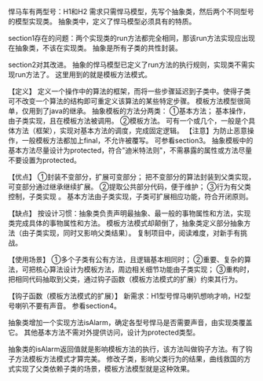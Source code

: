 悍马车有两型号：H1和H2
需求只需悍马模型，先写个抽象类，然后两个不同型号的模型实现类。
抽象类中，定义了悍马模型必须具有的特质。

section1存在的问题：两个实现类的run方法都完全相同，那该run方法实现应出现在抽象类，不该在实现类。
抽象是所有子类的共性封装。

section2对其改进。
抽象的悍马模型已定义了run方法的执行规则，实现类不需实现run方法了。
这里用到的就是模板方法模式。

【定义】
定义一个操作中的算法的框架，而将一些步骤延迟到子类中。使得子类可不改变一个算法的结构即可重定义该算法的某些特定步骤。
模板方法模型很简单，仅用到了java的继承。
抽象模板的方法分两类：
①基本方法；
基本操作，由子类实现，且在模板方法被调用。
②模板方法。
可有一个或几个，一般是个具体方法（框架），实现对基本方法的调度，完成固定逻辑。
【注意】为防止恶意操作，一般模板方法都加上final，不允许被覆写。
可参看section3。
抽象模板中的基本方法尽量设计为protected，符合"迪米特法则"，不需暴露的属性或方法尽量不要设置为protected。

【优点】
①封装不变部分，扩展可变部分；
把不变部分的算法封装到父类实现，可变部分通过继承继续扩展。
②提取公共部分代码，便于维护；
③行为有父类控制，子类实现 。
基本方法由子类实现，子类可扩展相应功能，符合开闭原则。

【缺点】
按设计习惯：抽象类负责声明最抽象、最一般的事物属性和方法，实现类完成具体的事物属性和方法。
模板方法模式却颠倒了，抽象类定义部分抽象方法（由子类实现，同时又影响父类结果）。
复制项目中，阅读难度，对新手有挑战。

【使用场景】
①多个子类有公有方法，且逻辑基本相同时；
②重要、复杂的算法，可把核心算法设计为模板方法，周边相关细节功能由子类实现；
③重构时，把相同代码抽取到父类，通过钩子函数（模板方法模式的扩展）约束其行为。

【钩子函数（模板方法模式的扩展）】
新需求：H1型号悍马喇叭想响才响，H2型号喇叭不要有声音。
参看section4。

抽象类增加一个实现方法isAlarm，确定各型号悍马是否需要声音，由实现类覆盖它。
其他基本方法不需对外提供访问，设计为protected类型。

抽象类的isAlarm返回值就是影响模板方法的执行，该方法叫做钩子方法。有了钩子方法模板方法模式才算完美。
修改子类，影响父类行为的结果，曲线救国的方式实现了父类依赖子类的场景，模板方法模型就是这种效果。






